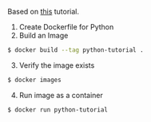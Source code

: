 Based on [this](https://docs.docker.com/language/python/build-images/) tutorial. 

1. Create Dockerfile for Python 
2. Build an Image 
```bash
$ docker build --tag python-tutorial .
```
3. Verify the image exists
```bash 
$ docker images
```
4. Run image as a container 
```bash 
$ docker run python-tutorial
```

